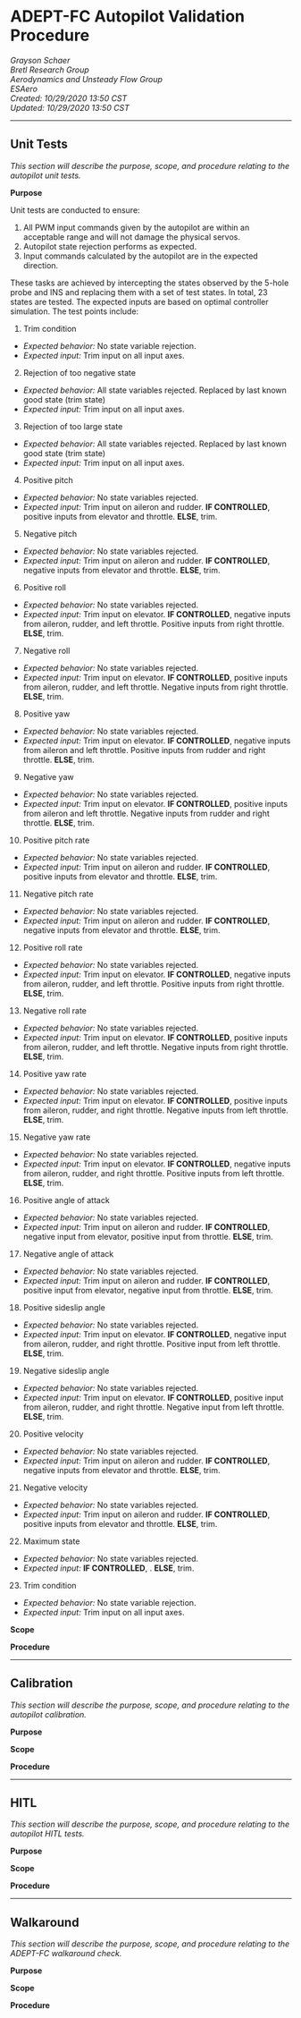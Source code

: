 # ADEPT-FC Autopilot Validation Procedure
*Grayson Schaer\
Bretl Research Group\
Aerodynamics and Unsteady Flow Group\
ESAero\
Created: 10/29/2020 13:50 CST\
Updated: 10/29/2020 13:50 CST*

---
## Unit Tests
_This section will describe the purpose, scope, and procedure relating to the autopilot unit tests._

**Purpose**

Unit tests are conducted to ensure:
1. All PWM input commands given by the autopilot are within an acceptable range and will not damage the physical servos.
2. Autopilot state rejection performs as expected.
3. Input commands calculated by the autopilot are in the expected direction.

These tasks are achieved by intercepting the states observed by the 5-hole probe and INS and replacing them with a set of test states. In total, 23 states are tested. The expected inputs are based on optimal controller simulation. The test points include:
1. Trim condition
  - *Expected behavior:* No state variable rejection.
  - *Expected input:* Trim input on all input axes.
2. Rejection of too negative state
  - *Expected behavior:* All state variables rejected. Replaced by last known good state (trim state)
  - *Expected input:* Trim input on all input axes.
3. Rejection of too large state
  - *Expected behavior:* All state variables rejected. Replaced by last known good state (trim state)
  - *Expected input:* Trim input on all input axes.
4. Positive pitch
  - *Expected behavior:* No state variables rejected.
  - *Expected input:* Trim input on aileron and rudder. **IF CONTROLLED**, positive inputs from elevator and throttle. **ELSE**, trim.
5. Negative pitch
  - *Expected behavior:* No state variables rejected.
  - *Expected input:* Trim input on aileron and rudder. **IF CONTROLLED**, negative inputs from elevator and throttle. **ELSE**, trim.
6. Positive roll
  - *Expected behavior:* No state variables rejected.
  - *Expected input:* Trim input on elevator. **IF CONTROLLED**, negative inputs from aileron, rudder, and left throttle. Positive inputs from right throttle. **ELSE**, trim.
7. Negative roll
  - *Expected behavior:* No state variables rejected.
  - *Expected input:* Trim input on elevator. **IF CONTROLLED**, positive inputs from aileron, rudder, and left throttle. Negative inputs from right throttle. **ELSE**, trim.
8. Positive yaw
  - *Expected behavior:* No state variables rejected.
  - *Expected input:* Trim input on elevator. **IF CONTROLLED**, negative inputs from aileron and left throttle. Positive inputs from rudder and right throttle. **ELSE**, trim.
9. Negative yaw
  - *Expected behavior:* No state variables rejected.
  - *Expected input:* Trim input on elevator. **IF CONTROLLED**, positive inputs from aileron and left throttle. Negative inputs from rudder and right throttle. **ELSE**, trim.
10. Positive pitch rate
  - *Expected behavior:* No state variables rejected.
  - *Expected input:* Trim input on aileron and rudder. **IF CONTROLLED**, positive inputs from elevator and throttle. **ELSE**, trim.
11. Negative pitch rate
  - *Expected behavior:* No state variables rejected.
  - *Expected input:* Trim input on aileron and rudder. **IF CONTROLLED**, negative inputs from elevator and throttle. **ELSE**, trim.
12. Positive roll rate
  - *Expected behavior:* No state variables rejected.
  - *Expected input:* Trim input on elevator. **IF CONTROLLED**, negative inputs from aileron, rudder, and left throttle. Positive inputs from right throttle. **ELSE**, trim.
13. Negative roll rate
  - *Expected behavior:* No state variables rejected.
  - *Expected input:* Trim input on elevator. **IF CONTROLLED**, positive inputs from aileron, rudder, and left throttle. Negative inputs from right throttle. **ELSE**, trim.
14. Positive yaw rate
  - *Expected behavior:* No state variables rejected.
  - *Expected input:* Trim input on elevator. **IF CONTROLLED**, positive inputs from aileron, rudder, and right throttle. Negative inputs from left throttle. **ELSE**, trim.
15. Negative yaw rate
  - *Expected behavior:* No state variables rejected.
  - *Expected input:* Trim input on elevator. **IF CONTROLLED**, negative inputs from aileron, rudder, and right throttle. Positive inputs from left throttle. **ELSE**, trim.
16. Positive angle of attack
  - *Expected behavior:* No state variables rejected.
  - *Expected input:* Trim input on aileron and rudder. **IF CONTROLLED**, negative input from elevator, positive input from throttle. **ELSE**, trim.
17. Negative angle of attack
  - *Expected behavior:* No state variables rejected.
  - *Expected input:* Trim input on aileron and rudder. **IF CONTROLLED**, positive input from elevator, negative input from throttle. **ELSE**, trim.    
18. Positive sideslip angle
  - *Expected behavior:* No state variables rejected.
  - *Expected input:* Trim input on elevator. **IF CONTROLLED**, negative input from aileron, rudder, and right throttle. Positive input from left throttle. **ELSE**, trim.
19. Negative sideslip angle
  - *Expected behavior:* No state variables rejected.
  - *Expected input:* Trim input on elevator. **IF CONTROLLED**, positive input from aileron, rudder, and right throttle. Negative input from left throttle. **ELSE**, trim.   
20. Positive velocity
  - *Expected behavior:* No state variables rejected.
  - *Expected input:* Trim input on aileron and rudder. **IF CONTROLLED**, negative inputs from elevator and throttle. **ELSE**, trim.
21. Negative velocity
  - *Expected behavior:* No state variables rejected.
  - *Expected input:* Trim input on aileron and rudder. **IF CONTROLLED**, positive inputs from elevator and throttle. **ELSE**, trim.
22. Maximum state
  - *Expected behavior:* No state variables rejected.
  - *Expected input:* **IF CONTROLLED**, . **ELSE**, trim.
23. Trim condition
  - *Expected behavior:* No state variable rejection.
  - *Expected input:* Trim input on all input axes.

**Scope**

**Procedure**

---
## Calibration
_This section will describe the purpose, scope, and procedure relating to the autopilot calibration._

**Purpose**

**Scope**

**Procedure**

---
## HITL
_This section will describe the purpose, scope, and procedure relating to the autopilot HITL tests._

**Purpose**

**Scope**

**Procedure**

---
## Walkaround
_This section will describe the purpose, scope, and procedure relating to the ADEPT-FC walkaround check._

**Purpose**

**Scope**

**Procedure**
